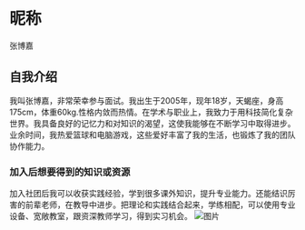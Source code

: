 # 昵称
张博嘉
## 自我介绍
我叫张博嘉，非常荣幸参与面试。我出生于2005年，现年18岁，天蝎座，身高175cm，体重60kg.性格内敛而热情。在学术与职业上，我致力于用科技简化复杂世界。我具备良好的记忆力和对知识的渴望，这使我能够在不断学习中取得进步。业余时间，我热爱篮球和电脑游戏，这些爱好丰富了我的生活，也锻炼了我的团队协作能力。
### 加入后想要得到的知识或资源
加入社团后我可以收获实践经验，学到很多课外知识，提升专业能力。还能结识厉害的前辈老师，在教导中进步。把理论和实践结合起来，学练相配，可以使用专业设备、宽敞教室，跟资深教师学习，得到实习机会。
![图片](https://img.zcool.cn/community/0122b959a79d67a801211d251783c9.png@2o.png)
